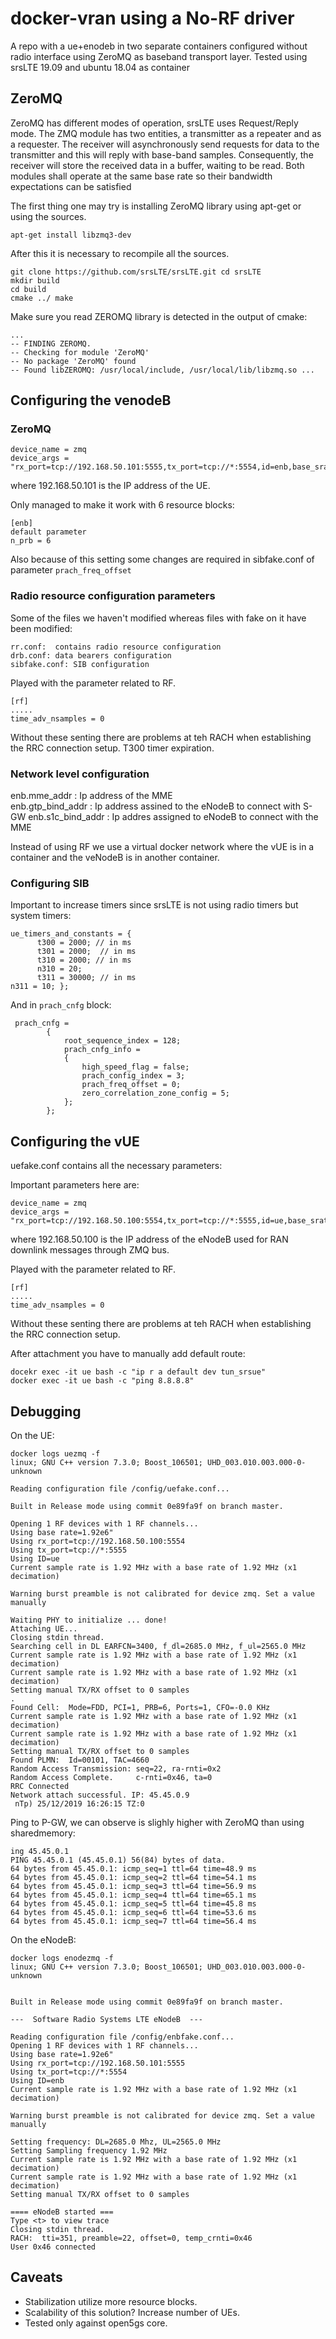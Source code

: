 # docker-vran using a No-RF driver

A repo with a ue+enodeb in two separate containers configured without radio interface using ZeroMQ as baseband transport layer. 
Tested using srsLTE 19.09 and ubuntu 18.04 as container

## ZeroMQ 

ZeroMQ has different modes of operation, srsLTE uses Request/Reply mode. The ZMQ module has two entities, a transmitter as a repeater and as a requester. The receiver will asynchronously send requests for data to the transmitter and this will reply with base-band samples. Consequently, the receiver will store the received data in a buffer, waiting to be read. Both modules shall operate at the same base rate so their bandwidth expectations can be satisfied

The first thing one may try is installing ZeroMQ library using apt-get or using the sources.

```
apt-get install libzmq3-dev
```

After this it is necessary to recompile all the sources.

```
git clone https://github.com/srsLTE/srsLTE.git cd srsLTE
mkdir build
cd build
cmake ../ make
```

Make sure you read ZEROMQ library is detected in the output of cmake:

```
...
-- FINDING ZEROMQ.
-- Checking for module 'ZeroMQ'
-- No package 'ZeroMQ' found
-- Found libZEROMQ: /usr/local/include, /usr/local/lib/libzmq.so ...
```


## Configuring the venodeB

### ZeroMQ

```
device_name = zmq
device_args = "rx_port=tcp://192.168.50.101:5555,tx_port=tcp://*:5554,id=enb,base_srate=1.92e6"
```

where 192.168.50.101 is the IP address of the UE.

Only managed to make it work with 6 resource blocks:

```
[enb]
default parameter
n_prb = 6
```

Also because of this setting some changes are required in sibfake.conf of parameter `prach_freq_offset`

### Radio resource configuration parameters

Some of the files we haven't modified whereas files with fake on it have been modified:

```
rr.conf:  contains radio resource configuration
drb.conf: data bearers configuration
sibfake.conf: SIB configuration 
```

Played with the parameter related to RF.

```
[rf]
.....
time_adv_nsamples = 0
```

Without these senting there are problems at teh RACH when establishing the RRC connection setup. T300 timer expiration.

### Network level configuration

enb.mme_addr : Ip address of the MME  
enb.gtp_bind_addr : Ip address assined to the eNodeB to connect with S-GW
enb.s1c_bind_addr : Ip addres assigned to eNodeB to connect with the MME

Instead of using RF we use a virtual docker network where the vUE is in a container and the veNodeB is in another container.

### Configuring SIB

Important to increase timers since srsLTE is not using radio timers but system timers:

```
ue_timers_and_constants = {
      t300 = 2000; // in ms
      t301 = 2000;  // in ms
      t310 = 2000; // in ms
      n310 = 20;
      t311 = 30000; // in ms
n311 = 10; };
```

And in `prach_cnfg` block:

```
 prach_cnfg =
        {
            root_sequence_index = 128;
            prach_cnfg_info =
            {
                high_speed_flag = false;
                prach_config_index = 3;
                prach_freq_offset = 0;
                zero_correlation_zone_config = 5;
            };
        };
```

## Configuring the vUE

uefake.conf contains all the necessary parameters:

Important parameters here are:

```
device_name = zmq
device_args = "rx_port=tcp://192.168.50.100:5554,tx_port=tcp://*:5555,id=ue,base_srate=1.92e6"
```


where 192.168.50.100 is the IP address of the eNodeB used for RAN downlink messages through ZMQ bus.

Played with the parameter related to RF.

```
[rf]
.....
time_adv_nsamples = 0
```

Without these senting there are problems at teh RACH when establishing the RRC connection setup.

After attachment you have to manually add default route:

```
docekr exec -it ue bash -c "ip r a default dev tun_srsue"
docker exec -it ue bash -c "ping 8.8.8.8"
```

## Debugging

On the UE:

```
docker logs uezmq -f
linux; GNU C++ version 7.3.0; Boost_106501; UHD_003.010.003.000-0-unknown

Reading configuration file /config/uefake.conf...

Built in Release mode using commit 0e89fa9f on branch master.

Opening 1 RF devices with 1 RF channels...
Using base rate=1.92e6"
Using rx_port=tcp://192.168.50.100:5554
Using tx_port=tcp://*:5555
Using ID=ue
Current sample rate is 1.92 MHz with a base rate of 1.92 MHz (x1 decimation)

Warning burst preamble is not calibrated for device zmq. Set a value manually

Waiting PHY to initialize ... done!
Attaching UE...
Closing stdin thread.
Searching cell in DL EARFCN=3400, f_dl=2685.0 MHz, f_ul=2565.0 MHz
Current sample rate is 1.92 MHz with a base rate of 1.92 MHz (x1 decimation)
Current sample rate is 1.92 MHz with a base rate of 1.92 MHz (x1 decimation)
Setting manual TX/RX offset to 0 samples
.
Found Cell:  Mode=FDD, PCI=1, PRB=6, Ports=1, CFO=-0.0 KHz
Current sample rate is 1.92 MHz with a base rate of 1.92 MHz (x1 decimation)
Current sample rate is 1.92 MHz with a base rate of 1.92 MHz (x1 decimation)
Setting manual TX/RX offset to 0 samples
Found PLMN:  Id=00101, TAC=4660
Random Access Transmission: seq=22, ra-rnti=0x2
Random Access Complete.     c-rnti=0x46, ta=0
RRC Connected
Network attach successful. IP: 45.45.0.9
 nTp) 25/12/2019 16:26:15 TZ:0
```

Ping to P-GW, we can observe is slighly higher with ZeroMQ than using sharedmemory:

```
ing 45.45.0.1
PING 45.45.0.1 (45.45.0.1) 56(84) bytes of data.
64 bytes from 45.45.0.1: icmp_seq=1 ttl=64 time=48.9 ms
64 bytes from 45.45.0.1: icmp_seq=2 ttl=64 time=54.1 ms
64 bytes from 45.45.0.1: icmp_seq=3 ttl=64 time=56.9 ms
64 bytes from 45.45.0.1: icmp_seq=4 ttl=64 time=65.1 ms
64 bytes from 45.45.0.1: icmp_seq=5 ttl=64 time=45.8 ms
64 bytes from 45.45.0.1: icmp_seq=6 ttl=64 time=53.6 ms
64 bytes from 45.45.0.1: icmp_seq=7 ttl=64 time=56.4 ms
```

On the eNodeB:

```
docker logs enodezmq -f
linux; GNU C++ version 7.3.0; Boost_106501; UHD_003.010.003.000-0-unknown


Built in Release mode using commit 0e89fa9f on branch master.

---  Software Radio Systems LTE eNodeB  ---

Reading configuration file /config/enbfake.conf...
Opening 1 RF devices with 1 RF channels...
Using base rate=1.92e6"
Using rx_port=tcp://192.168.50.101:5555
Using tx_port=tcp://*:5554
Using ID=enb
Current sample rate is 1.92 MHz with a base rate of 1.92 MHz (x1 decimation)

Warning burst preamble is not calibrated for device zmq. Set a value manually

Setting frequency: DL=2685.0 Mhz, UL=2565.0 MHz
Setting Sampling frequency 1.92 MHz
Current sample rate is 1.92 MHz with a base rate of 1.92 MHz (x1 decimation)
Current sample rate is 1.92 MHz with a base rate of 1.92 MHz (x1 decimation)
Setting manual TX/RX offset to 0 samples

==== eNodeB started ===
Type <t> to view trace
Closing stdin thread.
RACH:  tti=351, preamble=22, offset=0, temp_crnti=0x46
User 0x46 connected
```

## Caveats

- Stabilization utilize more resource blocks.
- Scalability of this solution? Increase number of UEs.
- Tested only against open5gs core.

